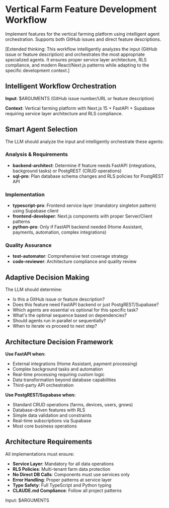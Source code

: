 # Vertical Farm Feature Development Workflow

Implement features for the vertical farming platform using intelligent agent orchestration. Supports both GitHub issues and direct feature descriptions.

[Extended thinking: This workflow intelligently analyzes the input (GitHub issue or feature description) and orchestrates the most appropriate specialized agents. It ensures proper service layer architecture, RLS compliance, and modern React/Next.js patterns while adapting to the specific development context.]

## Intelligent Workflow Orchestration

**Input**: $ARGUMENTS (GitHub issue number/URL or feature description)

**Context**: Vertical farming platform with Next.js 15 + FastAPI + Supabase requiring service layer architecture and RLS compliance.

## Smart Agent Selection

The LLM should analyze the input and intelligently orchestrate these agents:

### Analysis & Requirements
- **backend-architect**: Determine if feature needs FastAPI (integrations, background tasks) or PostgREST (CRUD operations)
- **sql-pro**: Plan database schema changes and RLS policies for PostgREST API

### Implementation
- **typescript-pro**: Frontend service layer (mandatory singleton pattern) using Supabase client
- **frontend-developer**: Next.js components with proper Server/Client patterns  
- **python-pro**: Only if FastAPI backend needed (Home Assistant, payments, automation, complex integrations)

### Quality Assurance
- **test-automator**: Comprehensive test coverage strategy
- **code-reviewer**: Architecture compliance and quality review

## Adaptive Decision Making

The LLM should determine:
- Is this a GitHub issue or feature description?
- Does this feature need FastAPI backend or just PostgREST/Supabase?
- Which agents are essential vs optional for this specific task?
- What's the optimal sequence based on dependencies?
- Should agents run in parallel or sequentially?
- When to iterate vs proceed to next step?

## Architecture Decision Framework

**Use FastAPI when:**
- External integrations (Home Assistant, payment processing)
- Complex background tasks and automation
- Real-time processing requiring custom logic
- Data transformation beyond database capabilities
- Third-party API orchestration

**Use PostgREST/Supabase when:**
- Standard CRUD operations (farms, devices, users, grows)
- Database-driven features with RLS
- Simple data validation and constraints
- Real-time subscriptions via Supabase
- Most core business operations

## Architecture Requirements

All implementations must ensure:
- **Service Layer**: Mandatory for all data operations
- **RLS Policies**: Multi-tenant farm data protection
- **No Direct DB Calls**: Components must use services only
- **Error Handling**: Proper patterns at service layer
- **Type Safety**: Full TypeScript and Python typing
- **CLAUDE.md Compliance**: Follow all project patterns

Input: $ARGUMENTS
